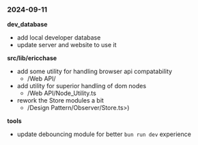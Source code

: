 ### 2024-09-11

**dev_database**

- add local developer database
- update server and website to use it

**src/lib/ericchase**

- add some utility for handling browser api compatability
  - /Web API/
- add utility for superior handling of dom nodes
  - /Web API/Node_Utility.ts
- rework the Store modules a bit
  - /Design Pattern/Observer/Store.ts>)

**tools**

- update debouncing module for better `bun run dev` experience
